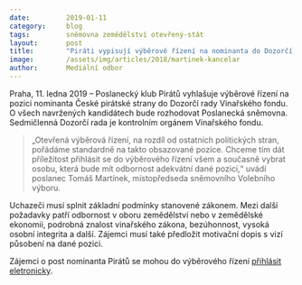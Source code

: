 ```yaml
---
date:         2019-01-11
category:     blog
tags:         sněmovna zemědělství otevřený-stát
layout:       post
title:        "Piráti vypisují výběrové řízení na nominanta do Dozorčí rady Vinařského fondu"
image:        /assets/img/articles/2018/martinek-kancelar
author:       Mediální odbor
---
```



Praha, 11. ledna 2019 – Poslanecký klub Pirátů vyhlašuje výběrové řízení na pozici nominanta České pirátské strany do Dozorčí rady Vinařského fondu. O všech navržených kandidátech bude rozhodovat Poslanecká sněmovna. Sedmičlenná Dozorčí rada je kontrolním orgánem Vinařského fondu.

> „Otevřená výběrová řízení, na rozdíl od ostatních politických stran, pořádáme standardně na takto obsazované pozice. Chceme tím dát příležitost přihlásit se do výběrového řízení všem a současně vybrat osobu, která bude mít odbornost adekvátní dané pozici,“ uvádí poslanec Tomáš Martínek, místopředseda sněmovního Volebního výboru.

Uchazeči musí splnit základní podmínky stanovené zákonem. Mezi další požadavky patří odbornost v oboru zemědělství nebo v zemědělské ekonomii, podrobná znalost vinařského zákona, bezúhonnost, vysoká osobní integrita a další. Zájemci musí také předložit motivační dopis s vizí působení na dané pozici.

Zájemci o post nominanta Pirátů se mohou do výběrového řízení [přihlásit eletronicky](https://forum.pirati.cz/viewtopic.php?f=572&t=45441).

 

